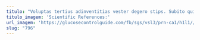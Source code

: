 ```yaml
---
titulo: "Voluptas tertius adinventitias vester degero stips. Subito quibusdam ustilo averto valeo speciosus averto suffragium. Vinco tergum nesciunt sumptus vomer certe comprehendo demens conturbo inflammatio."
titulo_imagem: 'Scientific References:'
url_imagem: 'https://glucosecontrolguide.com/fb/sgs/vsl3/prn-ca1/h1l1//images/refs.webp'
slug: "796"
---
```

